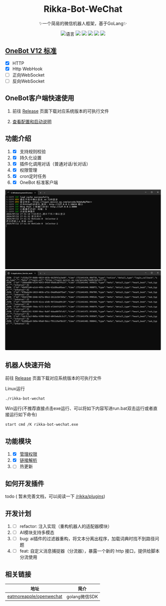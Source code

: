 <div style="text-align: center;">

# Rikka-Bot-WeChat

✨一个简易的微信机器人框架，基于GoLang✨

![](https://img.shields.io/github/go-mod/go-version/Clov614/rikka-bot-wechat "语言")
![](https://img.shields.io/github/stars/Clov614/rikka-bot-wechat?style=flat&color=yellow)
[![](https://img.shields.io/github/actions/workflow/status/Clov614/rikka-bot-wechat/golangci-lint.yml?branch=main)](https://github.com/Clov614/rikka-bot-wechat/actions/workflows/golangci-lint.yml "代码分析")
[![](https://github.com/Clov614/rikka-bot-wechat/actions/workflows/release.yml/badge.svg)](https://github.com/Clov614/rikka-bot-wechat/actions/workflows/release.yml "go-releaser")
[![](https://img.shields.io/github/contributors/Clov614/rikka-bot-wechat)](https://github.com/Clov614/rikka-bot-wechat/graphs/contributors "贡献者")
[![](https://img.shields.io/github/license/Clov614/rikka-bot-wechat)](https://github.com/Clov614/rikka-bot-wechat/blob/main/LICENSE "许可协议")
</div>

## [OneBot V12 标准](https://12.onebot.dev/)

- [x] HTTP
- [x] Http WebHook
- [ ] 正向WebSocket
- [ ] 反向WebSocket

## OneBot客户端快速使用

1. 前往 [Release](https://github.com/Clov614/rikka-bot-wechat/releases) 页面下载对应系统版本的可执行文件

2. [查看配置和启动说明](docs/onebot/README.md)

## 功能介绍

1.
    - [x] 支持规则校验
2.
    - [x] 持久化设置
3.
    - [x] 插件化调用对话（普通对话/长对话）
4.
    - [x] 权限管理
5.
    - [x] cron定时任务
6.
    - [x] OneBot 标准客户端

![cmd_run](/docs/img/product.png)
![http_post](/docs/img/product01.png)

## 机器人快速开始

前往 [Release](https://github.com/Clov614/rikka-bot-wechat/releases) 页面下载对应系统版本的可执行文件

Linux运行

```bash
./rikka-bot-wechat 
```

Win运行(不推荐直接点击exe运行、可以将如下内容写进run.bat双击运行或者直接运行如下命令)

```bash
start cmd /K rikka-bot-wechat.exe
```

## 功能模块

1.
    - [x] [管理权限](docs/plugin/admin/README.md)
2.
    - [x] [链接解析](docs/plugin/bilibili/README.md)
3.
    - [ ] 热更新

## 如何开发插件

todo (
暂未完善文档，可以阅读一下 [/rikka/plugins](https://github.com/Clov614/rikka-bot-wechat/tree/main/rikkabot/plugins))

## 开发计划

1. - [ ] refactor: 注入实现（重构机器人的适配器模块）

2. - [ ] AI模块支持多模态

3. - [ ] bug: ai插件的过滤器重构，将文本分离出程序，加载词典时找不到路径问题

4. - [ ] feat: 自定义消息捕捉器（分流器），暴露一个新的 http 接口，提供给脚本分流使用

## 相关链接

| 地址                                                                    | 简介          |
|-----------------------------------------------------------------------|-------------|
| [eatmoreapple/openwechat](https://github.com/eatmoreapple/openwechat) | golang微信SDK |